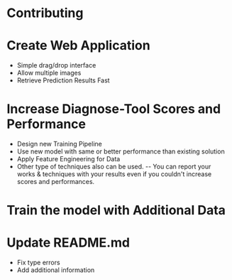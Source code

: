 # Contributing 

# Create Web Application 
- Simple drag/drop interface
- Allow multiple images
- Retrieve Prediction Results Fast

# Increase Diagnose-Tool Scores and Performance
- Design new Training Pipeline
- Use new model with same or better performance than existing solution
- Apply Feature Engineering for Data
- Other type of techniques also can be used.
-- You can report your works & techniques with your results even if you couldn't increase scores and performances. 

# Train the model with Additional Data

# Update README.md
- Fix type errors
- Add additional information
